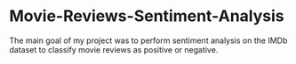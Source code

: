 # Movie-Reviews-Sentiment-Analysis
The main goal of my project was to perform sentiment analysis on the IMDb dataset to classify movie reviews as positive or negative.
